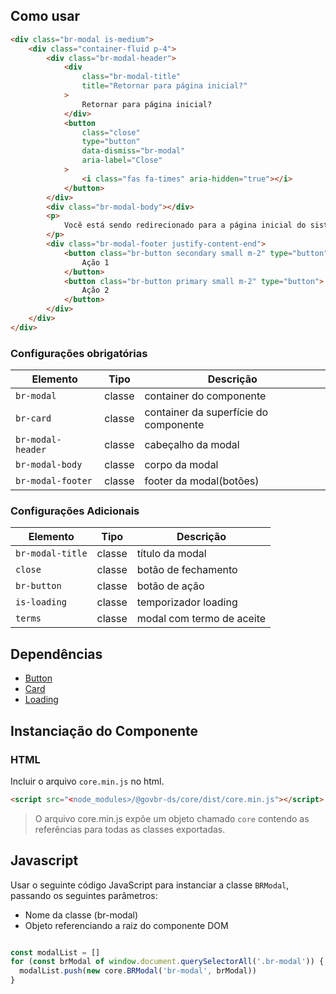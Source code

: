 [Version]: # (2.1.4)

## Como usar

```html
<div class="br-modal is-medium">
    <div class="container-fluid p-4">
        <div class="br-modal-header">
            <div
                class="br-modal-title"
                title="Retornar para página inicial?"
            >
                Retornar para página inicial?
            </div>
            <button
                class="close"
                type="button"
                data-dismiss="br-modal"
                aria-label="Close"
            >
                <i class="fas fa-times" aria-hidden="true"></i>
            </button>
        </div>
        <div class="br-modal-body"></div>
        <p>
            Você está sendo redirecionado para a página inicial do sistema
        </p>
        <div class="br-modal-footer justify-content-end">
            <button class="br-button secondary small m-2" type="button">
                Ação 1
            </button>
            <button class="br-button primary small m-2" type="button">
                Ação 2
            </button>
        </div>
    </div>
</div>
```

### Configurações obrigatórias

| Elemento           | Tipo   | Descrição                             |
| ------------------ | ------ | ------------------------------------- |
| `br-modal`         | classe | container do componente               |
| `br-card`          | classe | container da superfície do componente |
| `br-modal- header` | classe | cabeçalho da modal                    |
| `br-modal-body`    | classe | corpo da modal                        |
| `br-modal-footer`  | classe | footer da modal(botões)               |

### Configurações Adicionais

<!-- Deve mostrar os outros atributos possíveis que definem os possíveis comportamentos. -->

| Elemento         | Tipo   | Descrição                 |
| ---------------- | ------ | ------------------------- |
| `br-modal-title` | classe | título da modal           |
| `close`          | classe | botão de fechamento       |
| `br-button`      | classe | botão de ação             |
| `is-loading`     | classe | temporizador loading      |
| `terms`          | classe | modal com termo de aceite |

## Dependências

-   [Button](/ds/components/button)
-   [Card](/ds/components/card)
-   [Loading](/ds/components/loading)

## Instanciação do Componente

### HTML

Incluir o arquivo `core.min.js` no html.

```html
<script src="<node_modules>/@govbr-ds/core/dist/core.min.js"></script>
```

> O arquivo core.min.js expõe um objeto chamado `core` contendo as referências para todas as classes exportadas.

## Javascript

Usar o seguinte código JavaScript para instanciar a classe `BRModal`, passando os seguintes parâmetros:

-   Nome da classe (br-modal)
-   Objeto referenciando a raiz do componente DOM

```javascript

const modalList = []
for (const brModal of window.document.querySelectorAll('.br-modal')) {
  modalList.push(new core.BRModal('br-modal', brModal))
}

```

